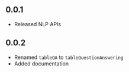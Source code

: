 ## 0.0.1

* Released NLP APIs

## 0.0.2

* Renamed `tableQA` to `tableQuestionAnswering`
* Added documentation